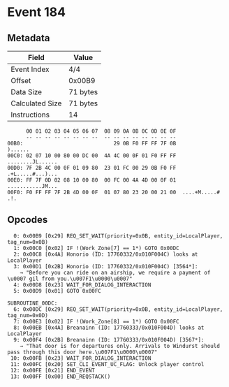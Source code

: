 # Event 184

## Metadata

| Field           | Value    |
|-----------------|----------|
| Event Index     | 4/4      |
| Offset          | 0x00B9   |
| Data Size       | 71 bytes |
| Calculated Size | 71 bytes |
| Instructions    | 14       |

```
      00 01 02 03 04 05 06 07  08 09 0A 0B 0C 0D 0E 0F
      -- -- -- -- -- -- -- --  -- -- -- -- -- -- -- --
00B0:                             29 0B F0 FF FF 7F 0B           )......
00C0: 02 07 10 00 80 00 DC 00  4A 4C 00 0F 01 F0 FF FF  ........JL......
00D0: 7F 2B 4C 00 0F 01 09 80  23 01 FC 00 29 0B F0 FF  .+L.....#...)...
00E0: FF 7F 0D 02 08 10 00 80  00 FC 00 4A 4D 00 0F 01  ...........JM...
00F0: F0 FF FF 7F 2B 4D 00 0F  01 07 80 23 20 00 21 00  ....+M.....# .!.
```

## Opcodes

```
  0: 0x00B9 [0x29] REQ_SET_WAIT(priority=0x0B, entity_id=LocalPlayer, tag_num=0x0B)
  1: 0x00C0 [0x02] IF !(Work_Zone[7] == 1*) GOTO 0x00DC
  2: 0x00C8 [0x4A] Honorio (ID: 17760332/0x010F004C) looks at LocalPlayer
  3: 0x00D1 [0x2B] Honorio (ID: 17760332/0x010F004C) [3564*]:
    → "Before you can ride on an airship, we require a payment of 
\u0007 gil from you.\u007F1\u0000\u0007"
  4: 0x00D8 [0x23] WAIT_FOR_DIALOG_INTERACTION
  5: 0x00D9 [0x01] GOTO 0x00FC

SUBROUTINE_00DC:
  6: 0x00DC [0x29] REQ_SET_WAIT(priority=0x0B, entity_id=LocalPlayer, tag_num=0x0D)
  7: 0x00E3 [0x02] IF !(Work_Zone[8] == 1*) GOTO 0x00FC
  8: 0x00EB [0x4A] Breanainn (ID: 17760333/0x010F004D) looks at LocalPlayer
  9: 0x00F4 [0x2B] Breanainn (ID: 17760333/0x010F004D) [3567*]:
    → "That door is for departures only. Arrivals to Windurst should pass through this door here.\u007F1\u0000\u0007"
 10: 0x00FB [0x23] WAIT_FOR_DIALOG_INTERACTION
 11: 0x00FC [0x20] SET_CLI_EVENT_UC_FLAG: Unlock player control
 12: 0x00FE [0x21] END_EVENT
 13: 0x00FF [0x00] END_REQSTACK()
```
